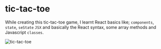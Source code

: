 # tic-tac-toe

While creating this tic-tac-toe game, I learnt React basics like; `components`, `state`, `seState` `JSX` and basically the React syntax, some array methods and Javascript `classes`.

![tic-tac-toe](https://user-images.githubusercontent.com/85868026/194308459-55a16b6d-c00c-44c1-bc98-d25cdfb10595.png)
